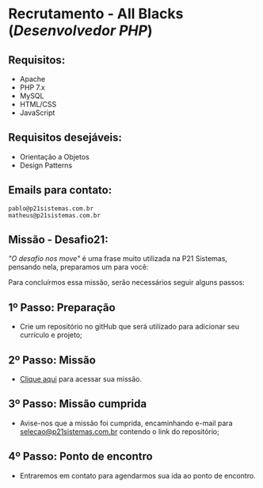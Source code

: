 # Recrutamento - All Blacks (_Desenvolvedor PHP_)

## Requisitos:
 - Apache
 - PHP 7.x
 - MySQL
 - HTML/CSS
 - JavaScript

## Requisitos desejáveis:
 - Orientação a Objetos
 - Design Patterns

## Emails para contato:
	pablo@p21sistemas.com.br
	matheus@p21sistemas.com.br

## Missão - Desafio21:
_"O desafio nos move"_ é uma frase muito utilizada na P21 Sistemas, pensando nela, preparamos um para você:

Para concluírmos essa missão, serão necessários seguir alguns passos:

## 1º Passo: Preparação
 - Crie um repositório no gitHub que será utilizado para adicionar seu currículo e projeto;
	
## 2º Passo: Missão
 - [Clique aqui](https://gist.github.com/p21sistemas/c66b07bb0c30de898642aeb0f9fdb4f0) para acessar sua missão.

## 3º Passo: Missão cumprida
 - Avise-nos que a missão foi cumprida, encaminhando e-mail para selecao@p21sistemas.com.br contendo o link do repositório;
	
## 4º Passo: Ponto de encontro
 - Entraremos em contato para agendarmos sua ida ao ponto de encontro.


